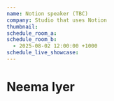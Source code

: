 ```yaml
---
name: Notion speaker (TBC)
company: Studio that uses Notion
thumbnail:
schedule_room_a:
schedule_room_b:
  - 2025-08-02 12:00:00 +1000
schedule_live_showcase:
---
```


# Neema Iyer
